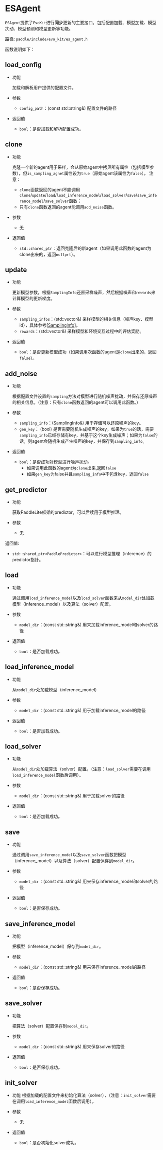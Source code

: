 # ESAgent

`ESAgent`提供了`EvoKit`进行**同步**更新的主要接口，包括配置加载、模型加载、模型扰动、模型预测和模型更新等功能。

路径: `paddle/include/evo_kit/es_agent.h`

函数说明如下：

## load_config
- 功能

  加载和解析用户提供的配置文件。

- 参数
  -  `config_path`：(const std::string&) 配置文件的路径

- 返回值
  - `bool`：是否加载和解析配置成功。


## clone

- 功能

  克隆一个新的agent用于采样，会从原始agent中拷贝所有属性（包括模型参数），但`is_sampling_agnet`属性设为`true`（原始agent该属性为`false`）。
注意：
  - `clone`函数返回的agent不能调用`clone`/`update`/`load`/`load_inference_model`/`load_solver`/`save`/`save_inference_model`/`save_solver`函数；
  - 只有`clone`函数返回的agent能调用`add_noise`函数。

- 参数
  - 无

- 返回值
  - `std::shared_ptr`：返回克隆后的新agent（如果调用此函数的agent为clone出来的，返回`nullprt`）。

## update

- 功能

  更新模型参数，根据`SamplingInfo`还原采样噪声，然后根据噪声和`rewards`来计算模型的更新梯度。

- 参数
  - `sampling_infos`：(std::vector<SamplingInfo>&) 采样模型的相关信息（噪声key、模型id），具体参考[<a href="SamplingInfo.md">SamplingInfo</a>]。
  - `rewards`：(std::vector<float>&) 采样模型和环境交互过程中的评估奖励。

- 返回值
  - `bool`：是否更新模型成功（如果调用次函数的agent是`clone`出来的，返回`false`）。

## add_noise

- 功能

  根据配置文件设置的`sampling`方法对模型进行随机噪声扰动，并保存还原噪声的相关信息。（注意：只有`clone`函数返回的agent可以调用此函数。）


- 参数

  - `sampling_info`：(SamplingInfo&) 用于存储可以还原噪声的key。
  - `gen_key`： (bool) 是否需要随机生成噪声的key，如果为`true`的话，需要`sampling_info`已经存储有key，并基于这个key生成噪声；如果为`false`的话，则agent会随机生成产生噪声的key，并保存到`sampling_info`。

- 返回值

  - `bool`：是否成功对模型进行噪声扰动。
    - 如果调用此函数的agent为`clone`出来,返回`false`
    - 如果`gen_key`为false并且`sampling_info`中不包含key，返回`false`

## get_predictor

- 功能

  获取PaddleLite框架的predictor，可以后续用于模型推理。

- 参数

  - 无


返回值:

  - `std::shared_ptr<PaddlePredictor>`：可以进行模型推理（inference）的predictor指针。

## load

- 功能

  通过调用`load_inference_model`以及`load_solver`函数来从`model_dir`处加载模型（inference_model）以及算法（solver）配置。


- 参数

  - `model_dir`：(const std::string&) 用来加载inference_model和solver的路径


- 返回值
  - `bool`：是否加载成功。


## load_inference_model

- 功能

  从`model_dir`处加载模型（inference_model）


- 参数

  - `model_dir`：(const std::string&) 用于加载inference_model的路径

- 返回值
  - `bool`：是否加载成功。


## load_solver
- 功能

  从`model_dir`处加载算法（solver）配置。（注意：`load_solver`需要在调用`load_inference_model`函数后调用）。


- 参数

  - `model_dir`：(const std::string&) 用于加载solver的路径

- 返回值
  - `bool`：是否加载成功。

## save

- 功能

  通过调用`save_inference_model`以及`save_solver`函数把模型（inference_model）以及算法（solver）配置保存到`model_dir`。


- 参数

  - `model_dir`：(const std::string&) 用来保存inference_model和solver的路径


- 返回值
  - `bool`：是否保存成功。

## save_inference_model

- 功能

  把模型（inference_model）保存到`model_dir`。


- 参数

  - `model_dir`：(const std::string&) 用来保存inference_model的路径


- 返回值
  - `bool`：是否保存成功。

## save_solver

- 功能

  把算法（solver）配置保存到`model_dir`。


- 参数

  - `model_dir`：(const std::string&) 用来保存solver的路径


- 返回值
  - `bool`：是否保存成功。


## init_solver

- 功能
  根据加载的配置文件来初始化算法（solver），（注意：`init_solver`需要在调用`load_inference_model`函数后调用）。

- 参数

  - 无

- 返回值
  - `bool`：是否初始化solver成功。
